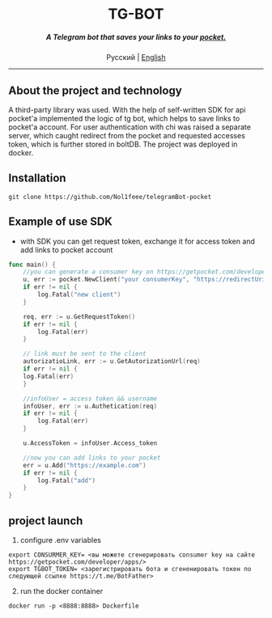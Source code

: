 <div align="center">
    <h1>TG-BOT</h1>
    <h5>
        A Telegram bot that saves your links to your <a href="https://getpocket.com/en/">pocket.</a>
    </h5>
    <p>
        Русский | <a href="README.en.md">English</a> 
    </p>
</div>

---

## About the project and technology
A third-party library was used.
With the help of self-written SDK for <link> api pocket'a implemented the logic of tg bot, which helps to save links to pocket'a account.
For user authentication with chi was raised a separate server, which caught redirect from the pocket and requested accesses token, which is further stored in boltDB. The project was deployed in docker.

## Installation
```
git clone https://github.com/Nol1feee/telegramBot-pocket
```
## Example of use SDK
- with SDK you can get request token, exchange it for access token and add links to pocket account
```go
func main() {
	//you can generate a consumer key on https://getpocket.com/developer/apps/
    u, err := pocket.NewClient("your consumerKey", "https://redirectUri.com")
    if err != nil {
        log.Fatal("new client")
    }

    req, err := u.GetRequestToken()
    if err != nil {
        log.Fatal(err)
    }

	// link must be sent to the client
    autorizatioLink, err := u.GetAutorizationUrl(req)
    if err != nil {
	log.Fatal(err)
    }

	//infoUser = access token && username
    infoUser, err := u.Authetication(req)
    if err != nil {
        log.Fatal(err)
    }

    u.AccessToken = infoUser.Access_token

	//now you can add links to your pocket
    err = u.Add("https://example.com")
    if err != nil {
        log.Fatal("add")
    }
}
```
## project launch
1. configure .env variables
```
export CONSURMER_KEY= <вы можете сгенерировать consumer key на сайте https://getpocket.com/developer/apps/>
export TGBOT_TOKEN= <зарегистрировать бота и сгененировать токен по следующей ссылке https://t.me/BotFather>
```
2. run the docker container
```
docker run -p <8888:8888> Dockerfile
```
